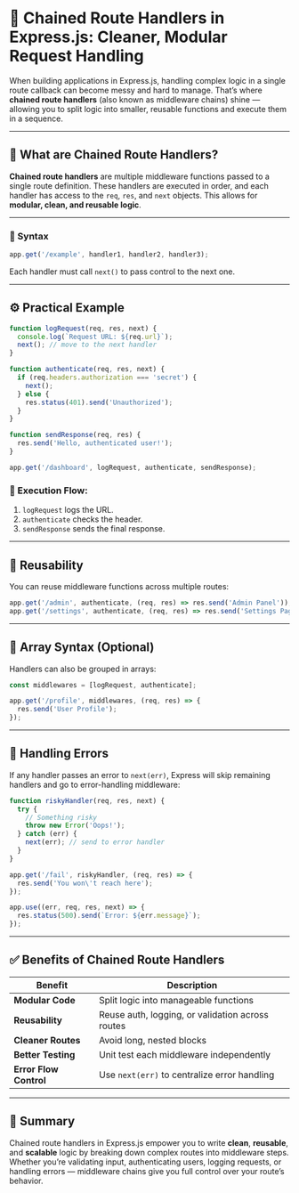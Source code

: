 
# 🔗 Chained Route Handlers in Express.js: Cleaner, Modular Request Handling

When building applications in Express.js, handling complex logic in a single route callback can become messy and hard to manage. That’s where **chained route handlers** (also known as middleware chains) shine — allowing you to split logic into smaller, reusable functions and execute them in a sequence.

---

## 🧠 What are Chained Route Handlers?

**Chained route handlers** are multiple middleware functions passed to a single route definition. These handlers are executed in order, and each handler has access to the `req`, `res`, and `next` objects. This allows for **modular, clean, and reusable logic**.

---

### 📌 Syntax

```js
app.get('/example', handler1, handler2, handler3);
```

Each handler must call `next()` to pass control to the next one.

---

## ⚙️ Practical Example

```js
function logRequest(req, res, next) {
  console.log(`Request URL: ${req.url}`);
  next(); // move to the next handler
}

function authenticate(req, res, next) {
  if (req.headers.authorization === 'secret') {
    next();
  } else {
    res.status(401).send('Unauthorized');
  }
}

function sendResponse(req, res) {
  res.send('Hello, authenticated user!');
}

app.get('/dashboard', logRequest, authenticate, sendResponse);
```

### 📌 Execution Flow:

1. `logRequest` logs the URL.
2. `authenticate` checks the header.
3. `sendResponse` sends the final response.

---

## 🔁 Reusability

You can reuse middleware functions across multiple routes:

```js
app.get('/admin', authenticate, (req, res) => res.send('Admin Panel'));
app.get('/settings', authenticate, (req, res) => res.send('Settings Page'));
```

---

## 🧬 Array Syntax (Optional)

Handlers can also be grouped in arrays:

```js
const middlewares = [logRequest, authenticate];

app.get('/profile', middlewares, (req, res) => {
  res.send('User Profile');
});
```

---

## 🔄 Handling Errors

If any handler passes an error to `next(err)`, Express will skip remaining handlers and go to error-handling middleware:

```js
function riskyHandler(req, res, next) {
  try {
    // Something risky
    throw new Error('Oops!');
  } catch (err) {
    next(err); // send to error handler
  }
}

app.get('/fail', riskyHandler, (req, res) => {
  res.send('You won\'t reach here');
});

app.use((err, req, res, next) => {
  res.status(500).send(`Error: ${err.message}`);
});
```

---

## ✅ Benefits of Chained Route Handlers

| Benefit                | Description                                      |
| ---------------------- | ------------------------------------------------ |
| **Modular Code**       | Split logic into manageable functions            |
| **Reusability**        | Reuse auth, logging, or validation across routes |
| **Cleaner Routes**     | Avoid long, nested blocks                        |
| **Better Testing**     | Unit test each middleware independently          |
| **Error Flow Control** | Use `next(err)` to centralize error handling     |

---

## 🚀 Summary

Chained route handlers in Express.js empower you to write **clean**, **reusable**, and **scalable** logic by breaking down complex routes into middleware steps. Whether you’re validating input, authenticating users, logging requests, or handling errors — middleware chains give you full control over your route’s behavior.
